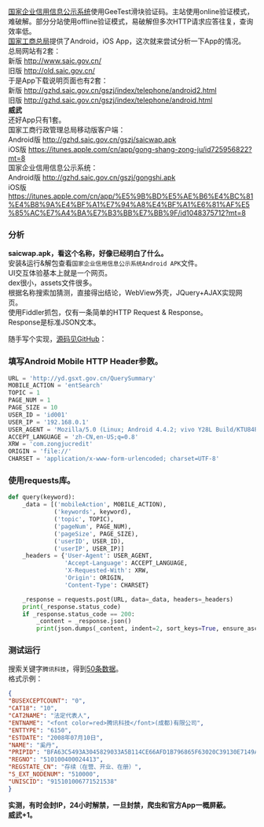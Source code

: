 [国家企业信用信息公示系统](http://www.gsxt.gov.cn)使用GeeTest滑块验证码。主站使用online验证模式，难破解。部分分站使用offline验证模式，易破解但多次HTTP请求应答往复，查询效率低。  
[国家工商总局](http://www.saic.gov.cn/)提供了Android，iOS App，这次就来尝试分析一下App的情况。  
总局网站有2套：  
新版 http://www.saic.gov.cn/  
旧版 http://old.saic.gov.cn/  
于是App下载说明页面也有2套：  
新版 http://gzhd.saic.gov.cn/gszj/index/telephone/android2.html  
旧版 http://gzhd.saic.gov.cn/gszj/index/telephone/android.html  
**威武**  
还好App只有1套。  
国家工商行政管理总局移动版客户端：  
Android版 http://gzhd.saic.gov.cn/gszj/saicwap.apk  
iOS版 https://itunes.apple.com/cn/app/gong-shang-zong-ju/id725956822?mt=8  
国家企业信用信息公示系统：  
Android版 http://gzhd.saic.gov.cn/gszj/gongshi.apk  
iOS版 https://itunes.apple.com/cn/app/%E5%9B%BD%E5%AE%B6%E4%BC%81%E4%B8%9A%E4%BF%A1%E7%94%A8%E4%BF%A1%E6%81%AF%E5%85%AC%E7%A4%BA%E7%B3%BB%E7%BB%9F/id1048375712?mt=8  
  
### 分析
**saicwap.apk，看这个名称，好像已经明白了什么。**  
安装&运行&解包查看`国家企业信用信息公示系统Android APK`文件。  
UI交互体验基本上就是一个网页。  
dex很小，assets文件很多。  
根据名称搜索加猜测，直接得出结论，WebView外壳，JQuery+AJAX实现网页。  
使用Fiddler抓包，仅有一条简单的HTTP Request & Response。  
Response是标准JSON文本。  
  
随手写个实现，[源码见GitHub](https://github.com/9468305/script/tree/master/gsxt_mobile)：
### 填写Android Mobile HTTP Header参数。  
```Python
URL = 'http://yd.gsxt.gov.cn/QuerySummary'
MOBILE_ACTION = 'entSearch'
TOPIC = 1
PAGE_NUM = 1
PAGE_SIZE = 10
USER_ID = 'id001'
USER_IP = '192.168.0.1'
USER_AGENT = 'Mozilla/5.0 (Linux; Android 4.4.2; vivo Y28L Build/KTU84P) AppleWebKit/537.36 (KHTML, like Gecko) Version/4.0 Chrome/30.0.0.0 Mobile Safari/537.36 Html5Plus/1.0'
ACCEPT_LANGUAGE = 'zh-CN,en-US;q=0.8'
XRW = 'com.zongjucredit'
ORIGIN = 'file://'
CHARSET = 'application/x-www-form-urlencoded; charset=UTF-8'
```
### 使用requests库。  
```Python
def query(keyword):
    _data = [('mobileAction', MOBILE_ACTION),
             ('keywords', keyword),
             ('topic', TOPIC),
             ('pageNum', PAGE_NUM),
             ('pageSize', PAGE_SIZE),
             ('userID', USER_ID),
             ('userIP', USER_IP)]
    _headers = {'User-Agent': USER_AGENT,
                'Accept-Language': ACCEPT_LANGUAGE,
                'X-Requested-With': XRW,
                'Origin': ORIGIN,
                'Content-Type': CHARSET}

    _response = requests.post(URL, data=_data, headers=_headers)
    print(_response.status_code)
    if _response.status_code == 200:
        _content = _response.json()
        print(json.dumps(_content, indent=2, sort_keys=True, ensure_ascii=False))
```
### 测试运行  
搜索关键字`腾讯科技`，得到[50条数据](https://github.com/9468305/script/blob/master/gsxt_mobile/%E8%85%BE%E8%AE%AF%E7%A7%91%E6%8A%8050.txt)。  
格式示例：  
```JSON
{
"BUSEXCEPTCOUNT": "0",
"CAT18": "10",
"CAT2NAME": "法定代表人",
"ENTNAME": "<font color=red>腾讯科技</font>(成都)有限公司",
"ENTTYPE": "6150",
"ESTDATE": "2008年07月10日",
"NAME": "奚丹",
"PRIPID": "BFA63C5493A3045829033A5B114CE66AFD1B796865F63020C39130E7149AE9152BAC6972D71F0C3A65B342A32972C4439717E803CD7E66773D486FDD9FCBAEC8",
"REGNO": "510100400024413",
"REGSTATE_CN": "存续（在营、开业、在册）",
"S_EXT_NODENUM": "510000",
"UNISCID": "915101006771521538"
}
```
  
**实测，有时会封IP，24小时解禁，一旦封禁，爬虫和官方App一概屏蔽。**  
**威武+1。**  
